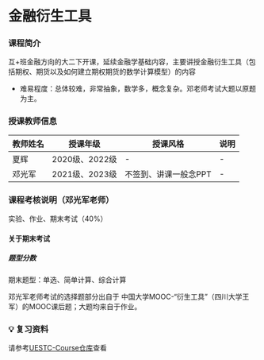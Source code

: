 # 金融衍生工具

### 课程简介

互+班金融方向的大二下开课，延续金融学基础内容，主要讲授金融衍生工具（包括期权、期货以及如何建立期权期货的数学计算模型）的内容

- 难易程度：总体较难，非常抽象，数学多，概念复杂。邓老师考试大题以原题为主。

### 授课教师信息

| 教师姓名 | 授课年级               | 授课风格                                                     | 说明       |
| -------- | ---------------------- | ------------------------------------------------------------ | ---------- |
| 夏辉  | 2020级、2022级 | - | - |
| 邓光军  | 2021级、2023级 | 不签到、讲课一般念PPT | - |

### 课程考核说明（邓光军老师）

实验、作业、期末考试（40%）

#### 关于期末考试

##### 题型分数

期末题型：单选、简单计算、综合计算

邓光军老师考试的选择题部分出自于 中国大学MOOC-“衍生工具”（四川大学王军）的MOOC课后题；大题均来自于作业。


### 💡 复习资料

请参考[UESTC-Course仓库](https://github.com/Xovee/uestc-course/tree/main/%E8%AF%BE%E7%A8%8B%E7%9B%AE%E5%BD%95/%E9%87%91%E8%9E%8D%E8%A1%8D%E7%94%9F%E5%B7%A5%E5%85%B7)查看







